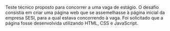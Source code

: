 Teste técnico proposto para concorrer a uma vaga de estágio. O desafio consistia em criar uma página web que se assemelhasse à página inicial da empresa SESI, para a qual estava concorrendo à vaga. Foi solicitado que a página fosse desenvolvida utilizando HTML, CSS e JavaScript.
